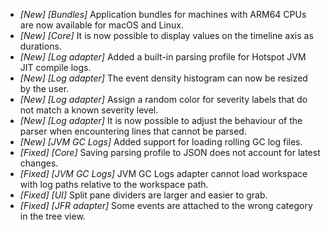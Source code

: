 * _[New] [Bundles]_ Application bundles for machines with ARM64 CPUs are now available for macOS and Linux.  
* _[New] [Core]_ It is now possible to display values on the timeline axis as durations.   
* _[New] [Log adapter]_ Added a built-in parsing profile for Hotspot JVM JIT compile logs.  
* _[New] [Log adapter]_ The event density histogram can now be resized by the user. 
* _[New] [Log adapter]_ Assign a random color for severity labels that do not match a known severity level.  
* _[New] [Log adapter]_ It is now possible to adjust the behaviour of the parser when encountering lines that cannot be parsed.  
* _[New] [JVM GC Logs]_ Added support for loading rolling GC log files.  
* _[Fixed] [Core]_ Saving parsing profile to JSON does not account for latest changes.  
* _[Fixed] [JVM GC Logs]_ JVM GC Logs adapter cannot load workspace with log paths relative to the workspace path.
* _[Fixed] [UI]_ Split pane dividers are larger and easier to grab.  
* _[Fixed] [JFR adapter]_ Some events are attached to the wrong category in the tree view.
